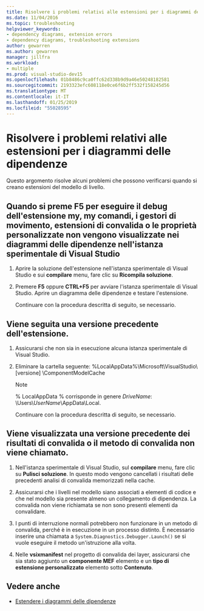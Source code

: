 ```yaml
---
title: Risolvere i problemi relativi alle estensioni per i diagrammi delle dipendenze
ms.date: 11/04/2016
ms.topic: troubleshooting
helpviewer_keywords:
- dependency diagrams, extension errors
- dependency diagrams, troubleshooting extensions
author: gewarren
ms.author: gewarren
manager: jillfra
ms.workload:
- multiple
ms.prod: visual-studio-dev15
ms.openlocfilehash: 01b8486c9ca0ffc62d338b9d9a46e50248182581
ms.sourcegitcommit: 2193323efc608118e0ce6f6b2ff532f158245d56
ms.translationtype: MT
ms.contentlocale: it-IT
ms.lasthandoff: 01/25/2019
ms.locfileid: "55028595"
---
```

# <a name="troubleshoot-extensions-for-dependency-diagrams"></a>Risolvere i problemi relativi alle estensioni per i diagrammi delle dipendenze

Questo argomento risolve alcuni problemi che possono verificarsi quando si creano estensioni del modello di livello.

## <a name="when-i-press-f5-to-debug-my-extension-my-commands-gesture-handlers-validation-extensions-or-custom-properties-do-not-appear-on-dependency-diagrams-in-the-experimental-instance-of-visual-studio"></a>Quando si preme F5 per eseguire il debug dell'estensione my, my comandi, i gestori di movimento, estensioni di convalida o le proprietà personalizzate non vengono visualizzate nei diagrammi delle dipendenze nell'istanza sperimentale di Visual Studio

1. Aprire la soluzione dell'estensione nell'istanza sperimentale di Visual Studio e sui **compilare** menu, fare clic su **Ricompila soluzione**.

2. Premere **F5** oppure **CTRL+F5** per avviare l'istanza sperimentale di Visual Studio. Aprire un diagramma delle dipendenze e testare l'estensione.

   Continuare con la procedura descritta di seguito, se necessario.

## <a name="an-old-version-of-my-extension-runs"></a>Viene seguita una versione precedente dell'estensione.

1. Assicurarsi che non sia in esecuzione alcuna istanza sperimentale di Visual Studio.

2. Eliminare la cartella seguente: %LocalAppData%\Microsoft\VisualStudio\\[versione] \ComponentModelCache

   > [!NOTE]
   > % LocalAppData % corrisponde in genere *DriveName*: \Users\\*UserName*\AppData\Local.

   Continuare con la procedura descritta di seguito, se necessario.

## <a name="an-old-version-of-my-validation-results-appears-or-my-validation-method-is-not-called"></a>Viene visualizzata una versione precedente dei risultati di convalida o il metodo di convalida non viene chiamato.

1.  Nell'istanza sperimentale di Visual Studio, sul **compilare** menu, fare clic su **Pulisci soluzione**. In questo modo vengono cancellati i risultati delle precedenti analisi di convalida memorizzati nella cache.

2.  Assicurarsi che i livelli nel modello siano associati a elementi di codice e che nel modello sia presente almeno un collegamento di dipendenza. La convalida non viene richiamata se non sono presenti elementi da convalidare.

3.  I punti di interruzione normali potrebbero non funzionare in un metodo di convalida, perché è in esecuzione in un processo distinto. È necessario inserire una chiamata a `System.Diagnostics.Debugger.Launch()` se si vuole eseguire il metodo un'istruzione alla volta.

4.  Nelle **vsixmanifest** nel progetto di convalida dei layer, assicurarsi che sia stato aggiunto un **componente MEF** elemento e un **tipo di estensione personalizzato** elemento sotto **Contenuto**.

## <a name="see-also"></a>Vedere anche

- [Estendere i diagrammi delle dipendenze](../modeling/extend-layer-diagrams.md)
